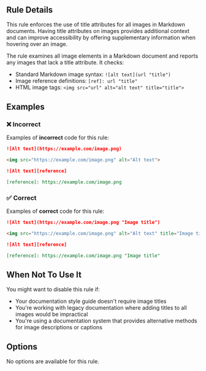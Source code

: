 <!-- markdownlint-disable-next-line no-inline-html first-line-h1 -->
<header v-html="$frontmatter.rule"></header>

## Rule Details

This rule enforces the use of title attributes for all images in Markdown documents. Having title attributes on images provides additional context and can improve accessibility by offering supplementary information when hovering over an image.

The rule examines all image elements in a Markdown document and reports any images that lack a title attribute. It checks:

- Standard Markdown image syntax: `![alt text](url "title")`
- Image reference definitions: `[ref]: url "title"`
- HTML image tags: `<img src="url" alt="alt text" title="title">`

## Examples

### :x: Incorrect

Examples of **incorrect** code for this rule:

```md
![Alt text](https://example.com/image.png)

<img src="https://example.com/image.png" alt="Alt text">

![Alt text][reference]

[reference]: https://example.com/image.png
```

### :white_check_mark: Correct

Examples of **correct** code for this rule:

```md
![Alt text](https://example.com/image.png "Image title")

<img src="https://example.com/image.png" alt="Alt text" title="Image title">

![Alt text][reference]

[reference]: https://example.com/image.png "Image title"
```

## When Not To Use It

You might want to disable this rule if:

- Your documentation style guide doesn't require image titles
- You're working with legacy documentation where adding titles to all images would be impractical
- You're using a documentation system that provides alternative methods for image descriptions or captions

## Options

No options are available for this rule.
